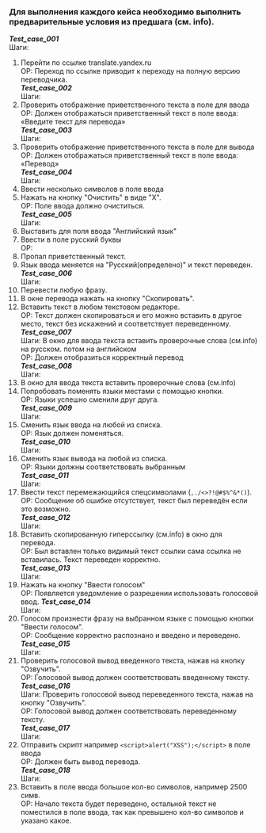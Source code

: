 ### Для выполнения каждого кейса необходимо выполнить предварительные условия из предшага (см. info).

***Test_case_001***<br>
Шаги:
1. Перейти по ссылке translate.yandex.ru <br>
ОР: Переход по ссылке приводит к переходу на полную версию переводчика.<br>
***Test_case_002***<br>
Шаги: 
1. Проверить отображение приветственного текста в поле для ввода<br>
ОР: Должен отображаться приветственный текст в поле ввода: «Введите текст для перевода»<br>
***Test_case_003***<br>
Шаги: 
1. Проверить отображение приветственного текста в поле для вывода<br>
ОР: Должен отображаться приветственный текст в поле ввода: «Перевод»<br>
***Test_case_004***<br>
Шаги: 
1. Ввести несколько символов в поле ввода<br>
2. Нажать на кнопку "Очистить" в виде "Х".<br>
ОР: Поле ввода должно очиститься.<br>
***Test_case_005***<br>
Шаги: 
1. Выставить для поля ввода "Английский язык"<br>
2. Ввести в поле русский буквы<br>
ОР: 
1. Пропал приветственный текст.
2. Язык ввода меняется на "Русский(определено)" и текст переведен.<br>
***Test_case_006***<br>
Шаги:
1. Перевести любую фразу.<br>
2. В окне перевода нажать на кнопку "Скопировать".<br>
3. Вставить текст в любом текстовом редакторе.<br>
ОР: Текст должен скопироваться и его можно вставить в другое место, текст без искажений и соответствует переведенному.<br>
***Test_case_007***<br>
Шаги: В окно для ввода текста вставить проверочные слова (см.info) на русском. потом на английском<br>
ОР: Должен отобразиться корректный перевод<br>
***Test_case_008***<br>
Шаги: 
1. В окно для ввода текста вставить проверочные слова (см.info)<br>
2. Попробовать поменять языки  местами с помощью кнопки.<br>
ОР: Языки успешно сменили друг друга.<br>
***Test_case_009***<br>
Шаги: 
1. Сменить язык ввода на любой из списка.<br>
ОР: Язык должен поменяться.<br>
***Test_case_010***<br>
Шаги: 
1. Сменить язык вывода на любой из списка.<br>
ОР: Языки должны соответствовать выбранным<br>
***Test_case_011***<br>
Шаги:
1. Ввести текст перемежающийся спецсимволами (`,./<>?!@#$%^&*()`).<br>
ОР: Сообщение об ошибке отсутствует, текст был переведён если это возможно.<br>
***Test_case_012***<br>
Шаги:
1. Вставить скопированную гиперссылку (см.info) в окно для перевода.<br>
ОР: Был вставлен только видимый текст ссылки сама ссылка не вставилась. Текст переведен корректно.<br>
***Test_case_013***<br>
Шаги: 
1. Нажать на кнопку "Ввести голосом"<br>
ОР: Появляется уведомление о разрешении использовать голосовой ввод.
***Test_case_014***<br>
Шаги:
2. Голосом произнести фразу на выбранном языке с помощью кнопки "Ввести голосом".<br>
ОР: Сообщение корректно распознано и введено и переведено.<br>
***Test_case_015***<br>
Шаги: 
1. Проверить голосовой вывод введенного текста, нажав на кнопку "Озвучить".<br>
ОР: Голосовой вывод должен соответствовать введенному тексту.<br>
***Test_case_016***<br>
Шаги: Проверить голосовой вывод переведенного текста, нажав на кнопку "Озвучить".<br>
ОР: Голосовой вывод должен соответствовать переведенному тексту.<br>
***Test_case_017***<br>
Шаги: 
1. Отправить скрипт например `<script>alert("XSS");</script>` в поле ввода<br>
ОР: Должен быть вывод перевода.<br>
***Test_case_018***<br>
Шаги: 
1. Вставить в поле ввода большое кол-во символов, например 2500 симв.<br>
ОР: Начало текста будет переведено, остальной текст не поместился в поле ввода, так как превышено кол-во символов и указано какое.<br>

